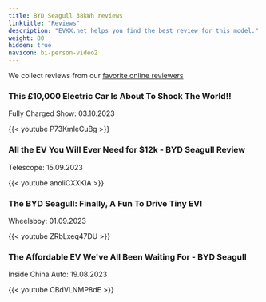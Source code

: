 ```yaml
---
title: BYD Seagull 38kWh reviews
linktitle: "Reviews"
description: "EVKX.net helps you find the best review for this model."
weight: 80
hidden: true
navicon: bi-person-video2
---
```

We collect reviews from our [favorite online reviewers](../../../../../guides/evreviewers/)

<div class="container text-center shadow p-2 pe-4 mb-5 bg-body-tertiary rounded border">
<h3>This £10,000 Electric Car Is About To Shock The World!!</h3>
<p>Fully Charged Show: 03.10.2023</p>

{{< youtube P73KmleCuBg >}}

</div>
<div class="container text-center shadow p-2 pe-4 mb-5 bg-body-tertiary rounded border">
<h3>All the EV You Will Ever Need for $12k - BYD Seagull Review</h3>
<p>Telescope: 15.09.2023</p>

{{< youtube anoliCXXKIA >}}

</div>
<div class="container text-center shadow p-2 pe-4 mb-5 bg-body-tertiary rounded border">
<h3>The BYD Seagull: Finally, A Fun To Drive Tiny EV!</h3>
<p>Wheelsboy: 01.09.2023</p>

{{< youtube ZRbLxeq47DU >}}

</div>
<div class="container text-center shadow p-2 pe-4 mb-5 bg-body-tertiary rounded border">
<h3>The Affordable EV We've All Been Waiting For - BYD Seagull</h3>
<p>Inside China Auto: 19.08.2023</p>

{{< youtube CBdVLNMP8dE >}}

</div>

